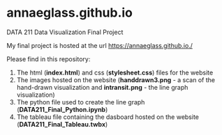 # annaeglass.github.io

DATA 211 Data Visualization Final Project

My final project is hosted at the url https://annaeglass.github.io./

Please find in this repository:
1. The html (**index.html**) and css (**stylesheet.css**) files for the website
2. The images hosted on the website (**handdrawn3.png** - a scan of the hand-drawn visualization and **intransit.png** - the line graph visualization)
3. The python file used to create the line graph (**DATA211_Final_Python.ipynb**)
4. The tableau file containing the dasboard hosted on the website (**DATA211_Final_Tableau.twbx**)
